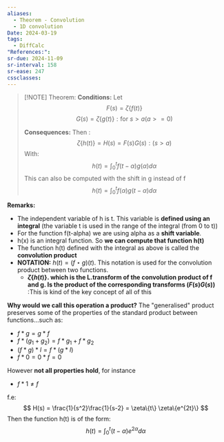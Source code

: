 ```yaml
---
aliases:
  - Theorem - Convolution
  - 1D convolution
Date: 2024-03-19
tags:
  - DiffCalc
"References:": 
sr-due: 2024-11-09
sr-interval: 158
sr-ease: 247
cssclasses:
---
```


> [!NOTE] Theorem: 
> **Conditions:**
> Let 
> $$
> F(s) = \zeta\{f(t)\}
> $$
> $$
> G(s) = \zeta\{g(t)\}: \text{for } s>a (a>= 0)
> $$
> 
> **Consequences:**
> Then :
> $$
> \zeta\{h(t)\} = H(s) = F(s)G(s): (s>a)
> $$
> With: 
> $$
> h(t) = \int ^t_0 f(t-\alpha)g(\alpha)d\alpha
> $$
> This can also be computed with the shift in g instead of f
> $$
> h(t) = \int ^t_0 f(\alpha)g(t-\alpha)d\alpha
> $$

**Remarks:**
+ The independent variable of h is t. This variable is **defined using an integral** (the variable t is used in the range of the integral (from 0 to t))
+ For the function f(t-alpha) we are using alpha as a **shift variable**. 
+ h(x) is an integral function. So **we can compute that function h(t)** 
+ The function h(t) defined with the integral as above is called the **convolution product**
+ **NOTATION:** $h(t) = (f\star g)(t)$.
  This notation is used for the convolution product between two functions. 
  + **$\zeta\{h(t)\}$. which is the L.transform of the convolution product of f and g. Is the product of the corresponding transforms ($F(s) G(s)$)** :This is kind of the key concept of all of this

**Why would we call this operation a product?**
The "generalised" product preserves some of the properties of the standard product between functions...such as: 
+ $f\ast g = g\ast f$
+ $f\ast(g_1 + g_2) = f\ast g_1 + f\ast g_2$
+ $(f\ast g)\ast l = f\ast (g\ast l)$
+ $f\ast 0 = 0\ast f = 0$

However **not all properties hold**, for instance
+ $f \ast 1 \not = f$

f.e: 
	$$
	H(s) = \frac{1}{s^2}\frac{1}{s-2} = \zeta\{t\} \zeta\{e^{2t}\}
	$$
	Then the function h(t) is of the form: 
	$$
	h(t) = \int ^t _0 (t-\alpha) e^{2\alpha}d\alpha
	$$

